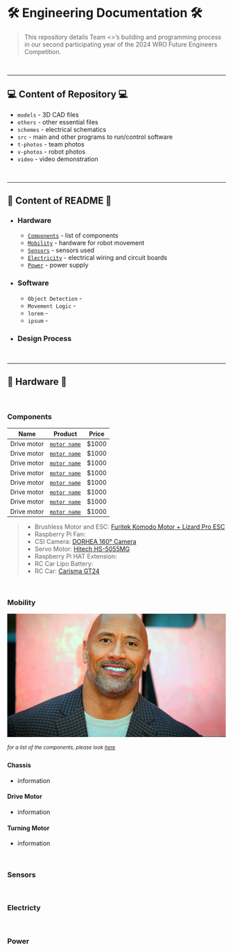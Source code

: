 &nbsp;

🛠️ Engineering Documentation 🛠️
======

> This repository details Team <>’s building and programming process in our second participating year of the 2024 WRO Future Engineers Competition.

&nbsp; 

---

## 💻 Content of Repository 💻
* `models` - 3D CAD files
* `others` - other essential files
* `schemes` - electrical schematics
* `src` - main and other programs to run/control software
* `t-photos` - team photos
* `v-photos` - robot photos
* `video` - video demonstration

&nbsp; 

---

## 📖 Content of README 📖

* ### Hardware
  * [`Components`](#components) - list of components 
  * [`Mobility`](#mobility) - hardware for robot movement
  * [`Sensors`](#sensors) - sensors used
  * [`Electricity`](#electricity) - electrical wiring and circuit boards
  * [`Power`](#power) - power supply
    
* ### Software
  * `Object Detection` - 
  * `Movement Logic` - 
  * `lorem` - 
  * `ipsum` - 
    
* ### Design Process

&nbsp;

---

## 🦿 Hardware 🦿

&nbsp;

### Components

| Name | Product | Price |
| ----------- | ----------- | ----------- |
| Drive motor | [`motor name`](https://www.examplelink.com) | $1000 |
| Drive motor | [`motor name`](https://www.examplelink.com) | $1000 |
| Drive motor | [`motor name`](https://www.examplelink.com) | $1000 |
| Drive motor | [`motor name`](https://www.examplelink.com) | $1000 |
| Drive motor | [`motor name`](https://www.examplelink.com) | $1000 |
| Drive motor | [`motor name`](https://www.examplelink.com) | $1000 |
| Drive motor | [`motor name`](https://www.examplelink.com) | $1000 |
| Drive motor | [`motor name`](https://www.examplelink.com) | $1000 |


> * Brushless Motor and ESC: [Furitek Komodo Motor + Lizard Pro ESC](https://www.xtremerc.ca/products/furitek-scx24-stinger-brushless-power-system-w-1212-3450kv-brushless-motor?_pos=1&amp;_sid=cf7c35a05&amp;_ss=r)
> * Raspberry Pi Fan: 
> * CSI Camera: [DORHEA 160° Camera](https://www.amazon.com/Raspberry-Camera-Module-160FOV-Fisheye/dp/B083XMGSVP/)
> * Servo Motor: [Hitech HS-5055MG](https://ca.robotshop.com/products/hs-5055mg-metal-gear-micro-servo-motor?srsltid=AfmBOopv8Z7LoCVOEqe16w05ZV-R78dNmy7dappldIxZiQzCJroxcssFc2Y)
> * Raspberry Pi HAT Extension:
> * RC Car Lipo Battery: 
> * RC Car: [Carisma GT24](https://www.canadahobbies.ca/product/hobby-brands/carisma-rc/gt24-124th-4wd-toyota-celica-gt-four-st185-wrc/)

&nbsp;

### Mobility

<img src="v-photos/rock.webp" width="700" height=auto>

<sup>*for a list of the components, please look [here](#components)*</sup>

#### Chassis
 - information
#### Drive Motor
 - information
#### Turning Motor
 - information

&nbsp;

### Sensors

&nbsp;

### Electricty

&nbsp;

### Power

&nbsp;

